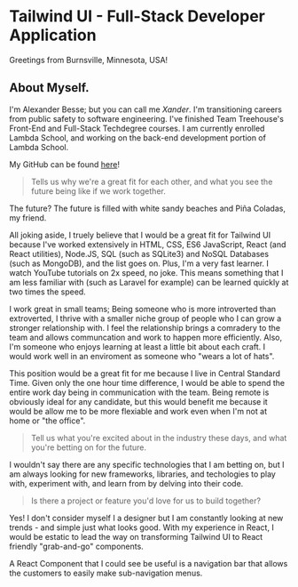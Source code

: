 # Tailwind UI - Full-Stack Developer Application

Greetings from Burnsville, Minnesota, USA!

## About Myself.

I'm Alexander Besse; but you can call me *Xander*. I'm transitioning careers from public safety to software engineering. I've finished Team Treehouse's Front-End and Full-Stack Techdegree courses. I am currently enrolled Lambda School, and working on the back-end development portion of Lambda School.

My GitHub can be found [here](https://github.com/AlexJoeb)!

<!-- On March 29th, without any prior knowledge, I learned about Tailwind CSS & UI. After seeing the design and the ingenuity that Tailwind UI could brought, I quickly picked up a copy of the Marketing and Application UI. -->

> Tells us why we're a great fit for each other, and what you see the future being like if we work together.

The future? The future is filled with white sandy beaches and Piña Coladas, my friend.

All joking aside,  I truely believe that I would be a great fit for Tailwind UI because I've worked extensively in HTML, CSS, ES6 JavaScript, React (and React utilities), Node.JS, SQL (such as SQLite3) and NoSQL Databases (such as MongoDB), and the list goes on. Plus, I'm a very fast learner. I watch YouTube tutorials on 2x speed, no joke. This means something that I am less familiar with (such as Laravel for example) can be learned quickly at two times the speed.

I work great in small teams; Being someone who is more introverted than extroverted, I thrive with a smaller niche group of people who I can grow a stronger relationship with. I feel the relationship brings a comradery to the team and allows communcation and work to happen more efficiently. Also, I'm someone who enjoys learning at least a little bit about each craft. I would work well in an enviroment as someone who "wears a lot of hats".

This position would be a great fit for me because I live in Central Standard Time. Given only the one hour time difference, I would be able to spend the entire work day being in communication with the team. Being remote is obviously ideal for any candidate, but this would benefit me because it would be allow me to be more flexiable and work even when I'm not at home or "the office".

> Tell us what you're excited about in the industry these days, and what you're betting on for the future.

I wouldn't say there are any specific technologies that I am betting on, but I am always looking for new frameworks, libraries, and techologies to play with, experiment with, and learn from by delving into their code.

> Is there a project or feature you'd love for us to build together?

Yes! I don't consider myself I a designer but I am constantly looking at new trends - and simple just what looks good. With my experience in React, I would be estatic to lead the way on transforming Tailwind UI to React friendly "grab-and-go" components.

A React Component that I could see be useful is a navigation bar that allows the customers to easily make sub-navigation menus.